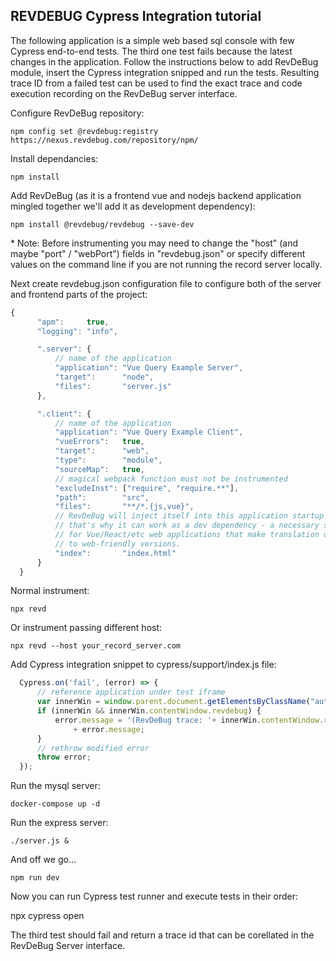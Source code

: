## REVDEBUG Cypress Integration tutorial

The following application is a simple web based sql console with few Cypress end-to-end tests.
The third one test fails because the latest changes in the application. Follow the instructions below to add RevDeBug module, insert the Cypress integration snipped and run the tests. 
Resulting trace ID from a failed test can be used to find the exact trace and code execution recording on the RevDeBug server interface.

Configure RevDeBug repository:

    npm config set @revdebug:registry https://nexus.revdebug.com/repository/npm/

Install dependancies: 

    npm install

Add RevDeBug (as it is a frontend vue and nodejs backend application mingled together we'll add it as development dependency):

    npm install @revdebug/revdebug --save-dev

\* Note: Before instrumenting you may need to change the "host" (and maybe "port" / "webPort") fields in "revdebug.json" or specify different values on the command line if you are not running the record server locally.

Next create revdebug.json configuration file to configure both of the server and frontend parts of the project:
```javascript
{
      "apm":     true,
      "logging": "info",

      ".server": {
          // name of the application
          "application": "Vue Query Example Server",
          "target":      "node",
          "files":       "server.js"
      },

      ".client": {
          // name of the application
          "application": "Vue Query Example Client",
          "vueErrors":   true,
          "target":      "web",
          "type":        "module",
          "sourceMap":   true,
          // magical webpack function must not be instrumented
          "excludeInst": ["require", "require.**"],
          "path":        "src",
          "files":       "**/*.{js,vue}",
          // RevDeBug will inject itself into this application startup html file
          // that's why it can work as a dev dependency - a necessary step
          // for Vue/React/etc web applications that make translation of dependencies
          // to web-friendly versions.
          "index":       "index.html"
      }
  }
```

Normal instrument:

    npx revd

Or instrument passing different host:

    npx revd --host your_record_server.com

Add Cypress integration snippet to cypress/support/index.js file:

```javascript
  Cypress.on('fail', (error) => {
      // reference application under test iframe
      var innerWin = window.parent.document.getElementsByClassName("aut-iframe")[0];
      if (innerWin && innerWin.contentWindow.revdebug) { 
          error.message = '(RevDeBug trace: '+ innerWin.contentWindow.revdebug.lastBadTraceId +' )\n\n'
              + error.message;
      }
      // rethrow modified error
      throw error;
  });
```

Run the mysql server:

    docker-compose up -d

Run the express server:

    ./server.js &

And off we go...

    npm run dev

Now you can run Cypress test runner and execute tests in their order:

   npx cypress open

The third test should fail and return a trace id that can be corellated in the RevDeBug Server interface.
